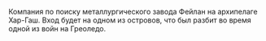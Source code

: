 Компания по поиску металлургического завода Фейлан на архипелаге Хар-Гаш. Вход будет на одном из островов, что был разбит во время одной из войн на Греоледо.